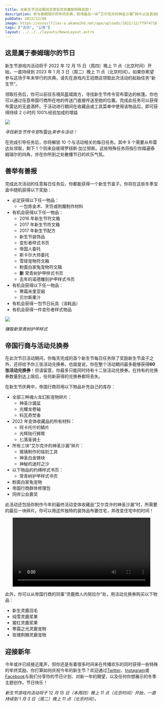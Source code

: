 ```yaml
---
title: 在新生节活动期间恣意狂欢并赢取特殊奖励！
description: 参与泰姆瑞尔的年终庆典，获得最后一块“艾尔克许的神圣沙漏”碎片以及其他好物。
pubDate: 2022/12/08
image: https://esosslfiles-a.akamaihd.net/ape/uploads/2022/12/7f9f471676e35bd75f30bdfcbd7cc80b.jpg
tags: ["活动", "公告"]
layout: ../../../layouts/NewsLayout.astro
---
```


## 这是属于泰姆瑞尔的节日

新生节游戏内活动将于 2022 年 12 月 15 日（周四）晚上 11 点（北京时间）开始，一直持续到 2023 年 1 月 3 日（周二）晚上 11
点（北京时间）。如果你希望参与这场于年末举行的庆典，请先在游戏内王冠商店领取此次活动的起始任务“新生节”。

领取任务后，你可以前往东境风盔城南方，寻找新生节传令官布雷达的帐篷。你也可以通过任意帝国行商所在地的传送门直接传送至她的位置。完成此任务可以获得布雷达的无底酒杯。于活动进行期间在收藏品或工具菜单中使用该物品后，即可获得持续 2 小时的
100%经验加成的增益

![](https://esosslfiles-a.akamaihd.net/ape/uploads/2022/12/3d491a1995c48e415d3bb39b8945beca.jpg)

<p class="text-gray-500 text-sm text-center"><i>寻找新生节传令官</i>布雷达<i>来参与活动！</i></p>

在完成引导任务后，你将解锁 10 个与活动相关的每日任务。其中 9 个需要从布雷达处领取，剩下 1 个则来自彼得罗纽斯·加兰努斯。这些特殊任务将指引你踏遍泰姆瑞尔的四角，并在你所到之处散播节日的欢乐气氛。

## 善举有善报

完成此次活动的任意每日任务后，你都能获得一个新生节盒子。你将在这些冬季宝盒中随机获得以下奖励：

- 必定获得以下任一物品：
  - 一包炼金术、烹饪或附魔制作材料
- 有机会获得以下任一物品：
  - 2016 年新生节符文箱
  - 2017 年新生节符文箱
  - 2017 年新生节配方
  - 新生节装饰品
  - 变形者样式书页
  - 帝国人委托
  - 斯卡尔大师委托
  - 雪球宠物符文箱
  - 粉面白家兔宠物符文箱
  - **新** 常青树护甲样式书页
  - 去年的诺德雕刻护甲样式书页
- 有机会获得以下任一物品：
  - 寒霜米里亚姆
  - 贝尔斯果汁
- 有机会获得一包节日玩具（消耗品）
- 有机会获得一件变形者样式物品

![](https://esosslfiles-a.akamaihd.net/ape/uploads/2022/12/3b0d49876099dc0e444815c927b4d674.jpg)

<p class="text-gray-500 text-sm text-center"><i>赚取新常青树护甲样式</i></p>

## 帝国行商与活动兑换券

在此次节日活动期间，你每天完成的首个新生节每日任务除了奖励新生节盒子之外，还将给予你三张活动兑换券。也就是说，你在整个活动期间最多能够获得**60
张活动兑换券**！但请留意，你最多只能同时持有十二张活动兑换券。在持有的兑换券数量到达上限后，任何新获得的兑换券都将丢失。

在新生节庆典中，帝国行商将用以下物品补充自己的库存：

- 全部三种魂火龙幻影宠物碎片：
  - 神圣沙漏盆
  - 光耀龙卷轴
  - 科瓦奇焚香
- 2022 年变体收藏品的所有材料：
  - 阿卡托什的鳞片
  - 光辉陆行狮鹫
  - 匕落圣骑士
- 所有三块“艾尔克许的神圣沙漏”碎片：
  - 玻璃制作的铭刻工具
  - 神圣白金铸块
  - 神秘的迷时之沙
- 以下物品的约缚样式书页：
  - 常青树护甲样式书页
- 粉面白家兔宠物
- 帝国行商群体修理包
- 同伴公会嘉奖

此活动还包括你制作今年的最终活动变体收藏品“艾尔克许的神圣沙漏”时，所需要的最后一块碎片。你可以用这件独特的装饰品布置住宅，并改变住宅中的时间！

<video controls width="90%" style="margin: 0 auto; display: block;"><source src="https://esossl-a.akamaihd.net/uploads/Community/Article/event/LTO_Furnishing_Sacred_Hourglass_Of_Alkosh_ESRB.mp4" type="video/mp4;"><source src="https://esossl-a.akamaihd.net/uploads/Community/Article/event/LTO_Furnishing_Sacred_Hourglass_Of_Alkosh_ESRB_WEB.webm" type="video/webm;"></video>

此外，你可以从帝国行商的同事“灵鹿商人内努拉尔”处，用活动兑换券购买以下物品：

- 新生灵鹿羽毛
- 纯雪灵鹿浆果
- 猩红灵鹿浆果
- 寒霜之光灵鹿宠物
- 玫瑰荆棘灵鹿宠物

## 迎接新年

今年或许已经接近尾声，但你还是有着很多时间来在传播欢乐的同时获得一些特殊的年终奖励。你打算如何庆祝今年的新生节？欢迎通过[Twitter](https://twitter.com/TESOnline)、[Instagram](https://www.instagram.com/elderscrollsonline/)或[Facebook](https://www.facebook.com/ElderScrollsOnline)与我们分享你的节日计划、对新一年的期望，以及任何你想展示的冬季主题创作。节日快乐！

_新生节游戏内活动将于 12 月 15 日（本周四）晚上 11 点（北京时间）开始，一直持续到 1 月 3 日（周二）晚上 11 点（北京时间）。_
